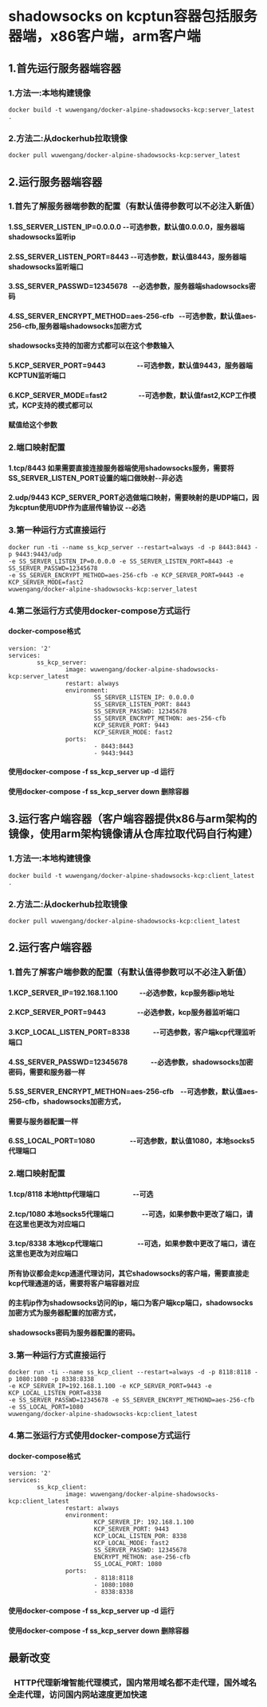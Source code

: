 # shadowsocks on kcptun容器包括服务器端，x86客户端，arm客户端
## 1.首先运行服务器端容器
### 1.方法一:本地构建镜像
```
docker build -t wuwengang/docker-alpine-shadowsocks-kcp:server_latest .
```
### 2.方法二:从dockerhub拉取镜像
```
docker pull wuwengang/docker-alpine-shadowsocks-kcp:server_latest
```
## 2.运行服务器端容器
### 1.首先了解服务器端参数的配置（有默认值得参数可以不必注入新值）
#### 1.SS_SERVER_LISTEN_IP=0.0.0.0             --可选参数，默认值0.0.0.0，服务器端shadowsocks监听ip
#### 2.SS_SERVER_LISTEN_PORT=8443              --可选参数，默认值8443，服务器端shadowsocks监听端口
#### 3.SS_SERVER_PASSWD=12345678               --必选参数，服务器端shadowsocks密码
#### 4.SS_SERVER_ENCRYPT_METHOD=aes-256-cfb    --可选参数，默认值aes-256-cfb,服务器端shadowsocks加密方式 
#### shadowsocks支持的加密方式都可以在这个参数输入
#### 5.KCP_SERVER_PORT=9443                    --可选参数，默认值9443，服务器端KCPTUN监听端口
#### 6.KCP_SERVER_MODE=fast2                   --可选参数，默认值fast2,KCP工作模式，KCP支持的模式都可以
#### 赋值给这个参数
### 2.端口映射配置
#### 1.tcp/8443 如果需要直接连接服务器端使用shadowsocks服务，需要将SS_SERVER_LISTEN_PORT设置的端口做映射--非必选
#### 2.udp/9443 KCP_SERVER_PORT必选做端口映射，需要映射的是UDP端口，因为kcptun使用UDP作为底层传输协议 --必选
### 3.第一种运行方式直接运行
```
docker run -ti --name ss_kcp_server --restart=always -d -p 8443:8443 -p 9443:9443/udp
-e SS_SERVER_LISTEN_IP=0.0.0.0 -e SS_SERVER_LISTEN_PORT=8443 -e SS_SERVER_PASSWD=12345678
-e SS_SERVER_ENCRYPT_METHOD=aes-256-cfb -e KCP_SERVER_PORT=9443 -e KCP_SERVER_MODE=fast2
wuwengang/docker-alpine-shadowsocks-kcp:server_latest
```
### 4.第二张运行方式使用docker-compose方式运行
#### docker-compose格式
```
version: '2'
services:
        ss_kcp_server:
                image: wuwengang/docker-alpine-shadowsocks-kcp:server_latest
                restart: always
                environment:
                        SS_SERVER_LISTEN_IP: 0.0.0.0
                        SS_SERVER_LISTEN_PORT: 8443
                        SS_SERVER_PASSWD: 12345678
                        SS_SERVER_ENCRYPT_METHON: aes-256-cfb
                        KCP_SERVER_PORT: 9443
                        KCP_SERVER_MODE: fast2
                ports:
                        - 8443:8443
                        - 9443:9443
```
#### 使用docker-compose -f ss_kcp_server up -d 运行
#### 使用docker-compose -f ss_kcp_server down 删除容器
## 3.运行客户端容器（客户端容器提供x86与arm架构的镜像，使用arm架构镜像请从仓库拉取代码自行构建）
### 1.方法一:本地构建镜像
```
docker build -t wuwengang/docker-alpine-shadowsocks-kcp:client_latest .
```
### 2.方法二:从dockerhub拉取镜像
```
docker pull wuwengang/docker-alpine-shadowsocks-kcp:client_latest
```
## 2.运行客户端容器
### 1.首先了解客户端参数的配置（有默认值得参数可以不必注入新值）
#### 1.KCP_SERVER_IP=192.168.1.100             --必选参数，kcp服务器ip地址
#### 2.KCP_SERVER_PORT=9443                    --必选参数，kcp服务器监听端口
#### 3.KCP_LOCAL_LISTEN_PORT=8338              --可选参数，客户端kcp代理监听端口
#### 4.SS_SERVER_PASSWD=12345678               --必选参数，shadowsocks加密密码，需要和服务器一样
#### 5.SS_SERVER_ENCRYPT_METHON=aes-256-cfb    --可选参数，默认值aes-256-cfb，shadowsocks加密方式，
#### 需要与服务器配置一样
#### 6.SS_LOCAL_PORT=1080                      --可选参数，默认值1080，本地socks5代理端口
### 2.端口映射配置
#### 1.tcp/8118 本地http代理端口                    --可选
#### 2.tcp/1080 本地socks5代理端口                  --可选，如果参数中更改了端口，请在这里也更改为对应端口
#### 3.tcp/8338 本地kcp代理端口                     --可选，如果参数中更改了端口，请在这里也更改为对应端口
#### 所有协议都会走kcp通道代理访问，其它shadowsocks的客户端，需要直接走kcp代理通道的话，需要将客户端容器对应
#### 的主机ip作为shadowsocks访问的ip，端口为客户端kcp端口，shadowsocks加密方式为服务器配置的加密方式，
#### shadowsocks密码为服务器配置的密码。
### 3.第一种运行方式直接运行
```
docker run -ti --name ss_kcp_client --restart=always -d -p 8118:8118 -p 1080:1080 -p 8338:8338
-e KCP_SERVER_IP=192.168.1.100 -e KCP_SERVER_PORT=9443 -e KCP_LOCAL_LISTEN_PORT=8338
-e SS_SERVER_PASSWD=12345678 -e SS_SERVER_ENCRYPT_METHOND=aes-256-cfb -e SS_LOCAL_PORT=1080
wuwengang/docker-alpine-shadowsocks-kcp:client_latest
```
### 4.第二张运行方式使用docker-compose方式运行
#### docker-compose格式
```
version: '2'
services:
        ss_kcp_client:
                image: wuwengang/docker-alpine-shadowsocks-kcp:client_latest
                restart: always
                environment:
                        KCP_SERVER_IP: 192.168.1.100
                        KCP_SERVER_PORT: 9443
                        KCP_LOCAL_LISTEN_POR: 8338
                        KCP_LOCAL_MODE: fast2
                        SS_SERVER_PASSWD: 12345678
                        ENCRYPT_METHON: ase-256-cfb
                        SS_LOCAL_PORT: 1080
                ports:
                        - 8118:8118
                        - 1080:1080
                        - 8338:8338
```
#### 使用docker-compose -f ss_kcp_server up -d 运行
#### 使用docker-compose -f ss_kcp_server down 删除容器
## 最新改变
###    HTTP代理新增智能代理模式，国内常用域名都不走代理，国外域名全走代理，访问国内网站速度更加快速
